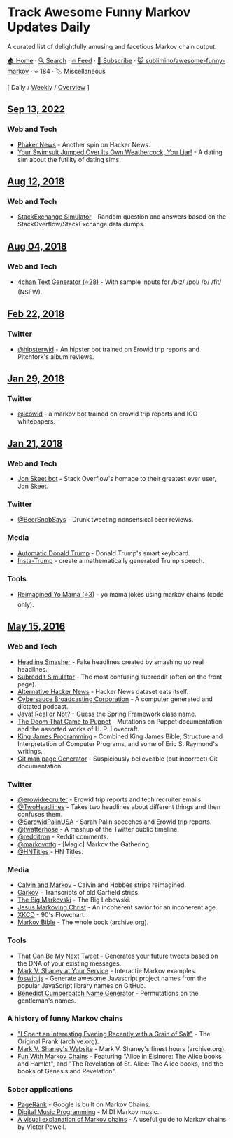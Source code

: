 # Track Awesome Funny Markov Updates Daily

A curated list of delightfully amusing and facetious Markov chain output.

[🏠 Home](/README.md) · [🔍 Search](https://test.trackawesomelist.com/search/) · [🔥 Feed](https://test.trackawesomelist.com/sublimino/awesome-funny-markov/rss.xml) · [📮 Subscribe](https://trackawesomelist.us17.list-manage.com/subscribe?u=d2f0117aa829c83a63ec63c2f&id=36a103854c) · [😺 sublimino/awesome-funny-markov](https://github.com/sublimino/awesome-funny-markov) · ⭐ 184 · 🏷️ Miscellaneous

[ Daily / [Weekly](/content/sublimino/awesome-funny-markov/week/README.md) / [Overview](/content/sublimino/awesome-funny-markov/readme/README.md) ]

## [Sep 13, 2022](/content/2022/09/13/README.md)

### Web and Tech

*   [Phaker News](http://namuol.github.io/phaker-news/) - Another spin on Hacker News.
*   [Your Swimsuit Jumped Over Its Own Weathercock, You Liar!](https://patchydollgames.itch.io/yourswimsuit) - A dating sim about the futility of dating sims.

## [Aug 12, 2018](/content/2018/08/12/README.md)

### Web and Tech

*   [StackExchange Simulator](https://se-simulator.lw1.at/) - Random question and answers based on the StackOverflow/StackExchange data dumps.

## [Aug 04, 2018](/content/2018/08/04/README.md)

### Web and Tech

*   [4chan Text Generator (⭐28)](https://github.com/02sh/4chanMarkovText) - With sample inputs for /biz/ /pol/ /b/ /fit/ (NSFW).

## [Feb 22, 2018](/content/2018/02/22/README.md)

### Twitter

*   [@hipsterwid](https://twitter.com/hipsterwid) - An hipster bot trained on Erowid trip reports and Pitchfork's album reviews.

## [Jan 29, 2018](/content/2018/01/29/README.md)

### Twitter

*   [@icowid](https://twitter.com/icowid) - a markov bot trained on erowid trip reports and ICO whitepapers.

## [Jan 21, 2018](/content/2018/01/21/README.md)

### Web and Tech

*   [Jon Skeet bot](https://stackoverflow.blog/2018/01/15/thanks-million-jon-skeet/) - Stack Overflow's homage to their greatest ever user, Jon Skeet.

### Twitter

*   [@BeerSnobSays](https://twitter.com/BeerSnobSays) - Drunk tweeting nonsensical beer reviews.

### Media

*   [Automatic Donald Trump](https://filiph.github.io/markov/) - Donald Trump's smart keyboard.
*   [Insta-Trump](http://trump.frost.works/) - create a mathematically generated Trump speech.

### Tools

*   [Reimagined Yo Mama (⭐3)](https://github.com/Trshant/reimagined-yomama) - yo mama jokes using markov chains (code only).

## [May 15, 2016](/content/2016/05/15/README.md)

### Web and Tech

*   [Headline Smasher](http://www.headlinesmasher.com/best/all) - Fake headlines created by smashing up real headlines.
*   [Subreddit Simulator](https://www.reddit.com/r/subredditsimulator) - The most confusing subreddit (often on the front page).
*   [Alternative Hacker News](https://news.ycombniator.com/) - Hacker News dataset eats itself.
*   [Cybersauce Broadcasting Corporation](http://www.x11r5.com/radio/) - A computer generated and dictated podcast.
*   [Java! Real or Not?](http://java.metagno.me/) - Guess the Spring Framework class name.
*   [The Doom That Came to Puppet](http://thedoomthatcametopuppet.tumblr.com/) - Mutations on Puppet documentation and the assorted works of H. P. Lovecraft.
*   [King James Programming](http://kingjamesprogramming.tumblr.com/) - Combined King James Bible, Structure and Interpretation of Computer Programs, and some of Eric S. Raymond's writings.
*   [Git man page Generator](http://git-man-page-generator.lokaltog.net/) - Suspiciously believeable (but incorrect) Git documentation.

### Twitter

*   [@erowidrecruiter](https://twitter.com/erowidrecruiter) - Erowid trip reports and tech recruiter emails.
*   [@TwoHeadlines](https://twitter.com/TwoHeadlines) - Takes two headlines about different things and then confuses them.
*   [@SarowidPalinUSA](https://twitter.com/SarowidPalinUSA) - Sarah Palin speeches and Erowid trip reports.
*   [@twatterhose](https://twitter.com/twatterhose) - A mashup of the Twitter public timeline.
*   [@redditron](https://twitter.com/redditron) - Reddit comments.
*   [@markovmtg](https://twitter.com/markovmtg) - \[Magic] Markov the Gathering.
*   [@HNTitles](https://twitter.com/HNTitles) - HN Titles.

### Media

*   [Calvin and Markov](http://joshmillard.com/markov/calvin/) - Calvin and Hobbes strips reimagined.
*   [Garkov](http://joshmillard.com/garkov/) - Transcripts of old Garfield strips.
*   [The Big Markovski](http://joshmillard.com/markov/lebowski/) - The Big Lebowski.
*   [Jesus Markoving Christ](http://joshmillard.com/markov/christ/) - An incoherent savior for an incoherent age.
*   [XKCD](https://xkcd.com/210/) - 90's Flowchart.
*   [Markov Bible](https://web.archive.org/web/20081224025955/http://www.markovbible.com/) - The whole book (archive.org).

### Tools

*   [That Can Be My Next Tweet](http://yes.thatcan.be/my/next/tweet/) - Generates your future tweets based on the DNA of your existing messages.
*   [Mark V. Shaney at Your Service](http://www.yisongyue.com/shaney/) - Interactie Markov examples.
*   [foswig.js](http://mrsharpoblunto.github.io/foswig.js/) - Generate awesome Javascript project names from the popular JavaScript library names on GitHub.
*   [Benedict Cumberbatch Name Generator](http://benedictcumberbatchgenerator.tumblr.com/) - Permutations on the gentleman's names.

### A history of funny Markov chains

*   ["I Spent an Interesting Evening Recently with a Grain of Salt"](https://web.archive.org/web/20011101013348/http://www.sincity.com/penn-n-teller/pcc/shaney.html) - The Original Prank (archive.org).
*   [Mark V. Shaney's Website](https://web.archive.org/web/19970418070034/http://softway.com.au/people/mvs/) - Mark V. Shaney's finest hours (archive.org).
*   [Fun With Markov Chains](http://www.eblong.com/zarf/markov/) - Featuring "Alice in Elsinore: The Alice books and Hamlet", and "The Revelation of St. Alice: The Alice books, and the books of Genesis and Revelation".

### Sober applications

*   [PageRank](https://en.wikipedia.org/wiki/PageRank?oldformat=true#Damping_factor) - Google is built on Markov Chains.
*   [Digital Music Programming](http://peabody.sapp.org/class/dmp2/lab/markov1/) - MIDI Markov music.
*   [A visual explanation of Markov chains](http://setosa.io/blog/2014/07/26/markov-chains/) - A useful guide to Markov chains by Victor Powell.